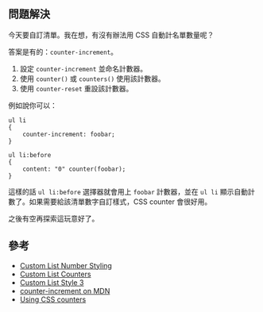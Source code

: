 ## 問題解決
今天要自訂清單。我在想，有沒有辦法用 CSS 自動計名單數量呢？

答案是有的：`counter-increment`。

1. 設定 `counter-increment` 並命名計數器。
2. 使用 `counter()` 或 `counters()` 使用該計數器。
3. 使用 `counter-reset` 重設該計數器。

例如說你可以：
```
ul li
{
    counter-increment: foobar;
}

ul li:before
{
    content: "0" counter(foobar);
}
```
這樣的話 `ul li:before` 選擇器就會用上 `foobar` 計數器，並在 `ul li` 顯示自動計數了。如果需要給該清單數字自訂樣式，CSS counter 會很好用。

之後有空再探索這玩意好了。

## 參考
* [Custom List Number Styling](https://css-tricks.com/custom-list-number-styling/)
* [Custom List Counters](https://codepen.io/chriscoyier/pen/jxvBxz/)
* [Custom List Style 3](https://codepen.io/chriscoyier/pen/GdXyWo/)
* [counter-increment on MDN](https://developer.mozilla.org/en-US/docs/Web/CSS/counter-increment)
* [Using CSS counters](https://developer.mozilla.org/en-US/docs/Web/CSS/CSS_Lists_and_Counters/Using_CSS_counters)


